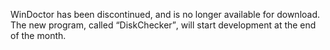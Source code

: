 WinDoctor has been discontinued, and is no longer available for download. The new program, called <q>DiskChecker</q>, will start development at the end of the month.
